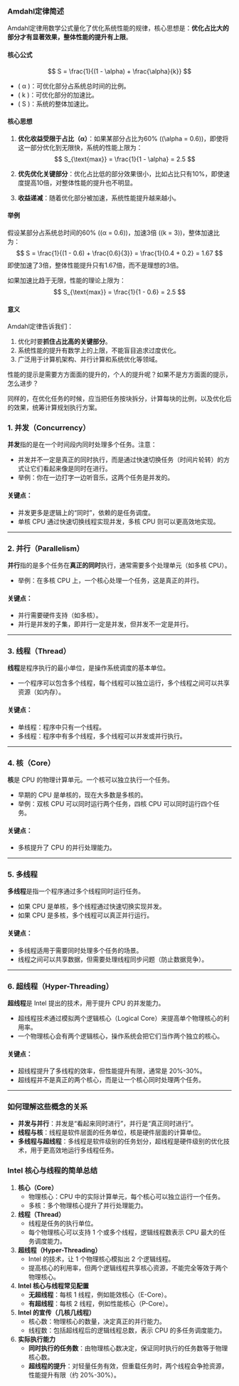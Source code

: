 ### Amdahl定律简述

   Amdahl定律用数学公式量化了优化系统性能的规律，核心思想是：**优化占比大的部分才有显著效果，整体性能的提升有上限**。

   #### 核心公式
$$
   S = \frac{1}{(1 - \alpha) + \frac{\alpha}{k}}
$$

   - \( α \)：可优化部分占系统总时间的比例。
   - \( k \)：可优化部分的加速比。
   - \( S \)：系统的整体加速比。

   #### 核心思想
   1. **优化收益受限于占比（α）**：如果某部分占比为60% (\(\alpha = 0.6\))，即使将这一部分优化到无限快，系统的性能上限为：
      $$
      S_{\text{max}} = \frac{1}{1 - \alpha} = 2.5
      $$

   2. **优先优化关键部分**：优化占比低的部分效果很小，比如占比只有10%，即使速度提高10倍，对整体性能的提升也不明显。

   3. **收益递减**：随着优化部分被加速，系统性能提升越来越小。

   #### 举例
   假设某部分占系统总时间的60% (\(α = 0.6\))，加速3倍 (\(k = 3\))，整体加速比为：
$$
   S = \frac{1}{(1 - 0.6) + \frac{0.6}{3}} = \frac{1}{0.4 + 0.2} = 1.67
$$
   即使加速了3倍，整体性能提升只有1.67倍，而不是理想的3倍。

   如果加速比趋于无限，性能的理论上限为：
$$
   S_{\text{max}} = \frac{1}{1 - 0.6} = 2.5
$$

   #### 意义
   Amdahl定律告诉我们：
   1. 优化时要**抓住占比高的关键部分**。
   2. 系统性能的提升有数学上的上限，不能盲目追求过度优化。
   3. 广泛用于计算机架构、并行计算和系统优化等领域。



性能的提示是需要方方面面的提升的，个人的提升呢？如果不是方方面面的提示，怎么进步？



同样的，在优化任务的时候，应当把任务按块拆分，计算每块的比例，以及优化后的效果，统筹计算规划执行方案。



### **1. 并发（Concurrency）**

**并发**指的是在一个时间段内同时处理多个任务。注意：

- 并发并不一定是真正的同时执行，而是通过快速切换任务（时间片轮转）的方式让它们看起来像是同时在进行。
- 举例：你在一边打字一边听音乐，这两个任务是并发的。

#### **关键点**：

- 并发更多是逻辑上的“同时”，依赖的是任务调度。
- 单核 CPU 通过快速切换线程实现并发，多核 CPU 则可以更高效地实现。

------

### **2. 并行（Parallelism）**

**并行**指的是多个任务在**真正的同时**执行，通常需要多个处理单元（如多核 CPU）。

- 举例：在多核 CPU 上，一个核心处理一个任务，这是真正的并行。

#### **关键点**：

- 并行需要硬件支持（如多核）。
- 并行是并发的子集，即并行一定是并发，但并发不一定是并行。

------

### **3. 线程（Thread）**

**线程**是程序执行的最小单位，是操作系统调度的基本单位。

- 一个程序可以包含多个线程，每个线程可以独立运行，多个线程之间可以共享资源（如内存）。

#### **关键点**：

- 单线程：程序中只有一个线程。
- 多线程：程序中有多个线程，多个线程可以并发或并行执行。

------

### **4. 核（Core）**

**核**是 CPU 的物理计算单元。一个核可以独立执行一个任务。

- 早期的 CPU 是单核的，现在大多数是多核的。
- 举例：双核 CPU 可以同时运行两个任务，四核 CPU 可以同时运行四个任务。

#### **关键点**：

- 多核提升了 CPU 的并行处理能力。

------

### **5. 多线程**

**多线程**是指一个程序通过多个线程同时运行任务。

- 如果 CPU 是单核，多个线程通过快速切换实现并发。
- 如果 CPU 是多核，多个线程可以真正并行运行。

#### **关键点**：

- 多线程适用于需要同时处理多个任务的场景。
- 线程之间可以共享数据，但需要处理线程同步问题（防止数据竞争）。

------

### **6. 超线程（Hyper-Threading）**

**超线程**是 Intel 提出的技术，用于提升 CPU 的并发能力。

- 超线程技术通过模拟两个逻辑核心（Logical Core）来提高单个物理核心的利用率。
- 一个物理核心会有两个逻辑核心，操作系统会把它们当作两个独立的核心。

#### **关键点**：

- 超线程提升了多线程的效率，但性能提升有限，通常是 20%-30%。
- 超线程并不是真正的两个核心，而是让一个核心同时处理两个任务。

------

### **如何理解这些概念的关系**

- **并发与并行**：并发是“看起来同时进行”，并行是“真正同时进行”。
- **线程与核**：线程是软件层面的任务单位，核是硬件层面的计算单位。
- **多线程与超线程**：多线程是软件级别的任务划分，超线程是硬件级别的优化技术，用于更高效地运行多线程任务。



### **Intel 核心与线程的简单总结**

1. **核心（Core）**
   - 物理核心：CPU 中的实际计算单元，每个核心可以独立运行一个任务。
   - 多核：多个物理核心提升了并行处理能力。
2. **线程（Thread）**
   - 线程是任务的执行单位。
   - 每个物理核心可以支持 1 个或多个线程，逻辑线程数表示 CPU 最大的任务调度能力。
3. **超线程（Hyper-Threading）**
   - Intel 的技术，让 1 个物理核心模拟出 2 个逻辑线程。
   - 提高核心的利用率，但两个逻辑线程共享核心资源，不能完全等效于两个物理核心。
4. **Intel 核心与线程常见配置**
   - **无超线程**：每核 1 线程，例如能效核心（E-Core）。
   - **有超线程**：每核 2 线程，例如性能核心（P-Core）。
5. **Intel 的宣传（几核几线程）**
   - 核心数：物理核心的数量，决定真正的并行能力。
   - 线程数：包括超线程后的逻辑线程总数，表示 CPU 的多任务调度能力。
6. **实际执行能力**
   - **同时执行的任务数**：由物理核心数决定，保证同时执行的任务数等于物理核心数。
   - **超线程的提升**：对轻量任务有效，但重载任务时，两个线程会争抢资源，性能提升有限（约 20%-30%）。





